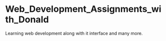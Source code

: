 # Web_Development_Assignments_with_Donald
Learning web development along with it interface and many more.
